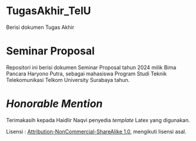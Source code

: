 # TugasAkhir_TelU
Berisi dokumen Tugas Akhir

# Seminar Proposal
Repositori ini berisi dokumen Seminar Proposal tahun 2024 milik Bima Pancara Haryono Putra, sebagai mahasiswa Program Studi Teknik Telekomunikasi Telkom University Surabaya tahun.

# *Honorable Mention*

Terimakasih kepada Haidlir Naqvi penyedia *template* Latex yang digunakan.


Lisensi : [Attribution-NonCommercial-ShareAlike 1.0](http://creativecommons.org/licenses/by-nc-sa/1.0/legalcode), mengikuti lisensi asal.